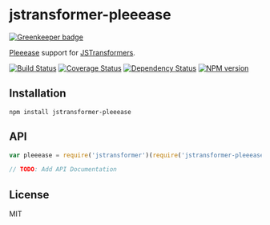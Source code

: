 # jstransformer-pleeease

[![Greenkeeper badge](https://badges.greenkeeper.io/jstransformers/jstransformer-pleeease.svg)](https://greenkeeper.io/)

[Pleeease](http://pleeease.io) support for [JSTransformers](http://github.com/jstransformers).

[![Build Status](https://img.shields.io/travis/jstransformers/jstransformer-pleeease/master.svg)](https://travis-ci.org/jstransformers/jstransformer-pleeease)
[![Coverage Status](https://img.shields.io/codecov/c/github/jstransformers/jstransformer-pleeease/master.svg)](https://codecov.io/gh/jstransformers/jstransformer-pleeease)
[![Dependency Status](https://img.shields.io/david/jstransformers/jstransformer-pleeease/master.svg)](http://david-dm.org/jstransformers/jstransformer-pleeease)
[![NPM version](https://img.shields.io/npm/v/jstransformer-pleeease.svg)](https://www.npmjs.org/package/jstransformer-pleeease)

## Installation

    npm install jstransformer-pleeease

## API

```js
var pleeease = require('jstransformer')(require('jstransformer-pleeease'));

// TODO: Add API Documentation
```

## License

MIT
